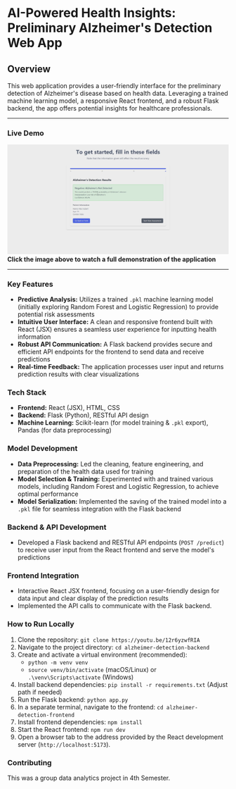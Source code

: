 # AI-Powered Health Insights: Preliminary Alzheimer's Detection Web App

## Overview

This web application provides a user-friendly interface for the preliminary detection of Alzheimer's disease based on health data. Leveraging a trained machine learning model, a responsive React frontend, and a robust Flask backend, the app offers potential insights for healthcare professionals.

---

### Live Demo

[![Alzheimer's Detection Demo Video](https://github.com/meliocool/alzheimerdetection/blob/main/image.png?raw=true)](https://youtu.be/12r6yzwfRIA) 
**Click the image above to watch a full demonstration of the application**

---

### Key Features

* **Predictive Analysis:** Utilizes a trained `.pkl` machine learning model (initially exploring Random Forest and Logistic Regression) to provide potential risk assessments
* **Intuitive User Interface:** A clean and responsive frontend built with React (JSX) ensures a seamless user experience for inputting health information
* **Robust API Communication:** A Flask backend provides secure and efficient API endpoints for the frontend to send data and receive predictions
* **Real-time Feedback:** The application processes user input and returns prediction results with clear visualizations

### Tech Stack

* **Frontend:** React (JSX), HTML, CSS
* **Backend:** Flask (Python), RESTful API design
* **Machine Learning:** Scikit-learn (for model training & `.pkl` export), Pandas (for data preprocessing)

### Model Development 

* **Data Preprocessing:** Led the cleaning, feature engineering, and preparation of the health data used for training
* **Model Selection & Training:** Experimented with and trained various models, including Random Forest and Logistic Regression, to achieve optimal performance
* **Model Serialization:** Implemented the saving of the trained model into a `.pkl` file for seamless integration with the Flask backend
### Backend & API Development

* Developed a Flask backend and RESTful API endpoints (`POST /predict`) to receive user input from the React frontend and serve the model's predictions

### Frontend Integration

* Interactive React JSX frontend, focusing on a user-friendly design for data input and clear display of the prediction results
* Implemented the API calls to communicate with the Flask backend.

### How to Run Locally

1.  Clone the repository: `git clone https://youtu.be/12r6yzwfRIA`
2.  Navigate to the project directory: `cd alzheimer-detection-backend`
3.  Create and activate a virtual environment (recommended):
    * `python -m venv venv`
    * `source venv/bin/activate` (macOS/Linux) or `.\venv\Scripts\activate` (Windows)
4.  Install backend dependencies: `pip install -r requirements.txt` (Adjust path if needed)
5.  Run the Flask backend: `python app.py`
6.  In a separate terminal, navigate to the frontend: `cd alzheimer-detection-frontend`
7.  Install frontend dependencies: `npm install`
8.  Start the React frontend: `npm run dev`
9.  Open a browser tab to the address provided by the React development server (`http://localhost:5173`).

### Contributing

This was a group data analytics project in 4th Semester.
